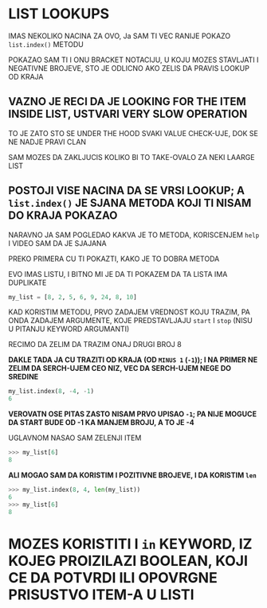 # LIST LOOKUPS

IMAS NEKOLIKO NACINA ZA OVO, Ja SAM TI VEC RANIJE POKAZO `list.index()` METODU

POKAZAO SAM TI I ONU BRACKET NOTACIJU, U KOJU MOZES STAVLJATI I NEGATIVNE BROJEVE, STO JE ODLICNO AKO ZELIS DA PRAVIS LOOKUP OD KRAJA

## VAZNO JE RECI DA JE LOOKING FOR THE ITEM INSIDE LIST, USTVARI VERY SLOW OPERATION

TO JE ZATO STO SE UNDER THE HOOD SVAKI VALUE CHECK-UJE, DOK SE NE NADJE PRAVI CLAN

SAM MOZES DA ZAKLJUCIS KOLIKO BI TO TAKE-OVALO ZA NEKI LAARGE LIST

## POSTOJI VISE NACINA DA SE VRSI LOOKUP; A `list.index()` JE SJANA METODA KOJI TI NISAM DO KRAJA POKAZAO

NARAVNO JA SAM POGLEDAO KAKVA JE TO METODA, KORISCENJEM `help` I VIDEO SAM DA JE SJAJANA

PREKO PRIMERA CU TI POKAZTI, KAKO JE TO DOBRA METODA

EVO IMAS LISTU, I BITNO MI JE DA TI POKAZEM DA TA LISTA IMA DUPLIKATE

```py
my_list = [8, 2, 5, 6, 9, 24, 8, 10]
```

KAD KORISTIM METODU, PRVO ZADAJEM VREDNOST KOJU TRAZIM, PA ONDA ZADAJEM ARGUMENTE, KOJE PREDSTAVLJAJU `start` I `stop` (NISU U PITANJU KEYWORD ARGUMANTI)

RECIMO DA ZELIM DA TRAZIM ONAJ DRUGI BROJ 8

**DAKLE TADA JA CU TRAZITI OD KRAJA (OD `MINUS 1` (`-1`)); I NA PRIMER NE ZELIM DA SERCH-UJEM CEO NIZ, VEC DA SERCH-UJEM NEGE DO SREDINE**

```py
my_list.index(8, -4, -1)
6
```

**VEROVATN OSE PITAS ZASTO NISAM PRVO UPISAO `-1`; PA NIJE MOGUCE DA START BUDE OD -1 KA MANJEM BROJU, A TO JE -4**

UGLAVNOM NASAO SAM ZELENJI ITEM

```py
>>> my_list[6]
8
```

**ALI MOGAO SAM DA KORISTIM I POZITIVNE BROJEVE, I DA KORISTIM `len`**

```py
>>> my_list.index(8, 4, len(my_list))
6
>>> my_list[6]
8
```

# MOZES KORISTITI I `in` KEYWORD, IZ KOJEG PROIZILAZI BOOLEAN, KOJI CE DA POTVRDI ILI OPOVRGNE PRISUSTVO ITEM-A U LISTI






